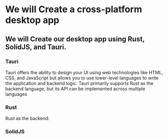 # We will Create a cross-platform desktop app

## We will Create our desktop app using Rust, SolidJS, and Tauri.

### Tauri
Tauri offers the ability to design your UI using web technologies like HTML, CSS, and JavaScript but allows you to use lower-level languages to write the application and backend logic.
Tauri primarily supports Rust as the backend language, but its API can be implemented across multiple languages

### Rust
Rust as the backend:

### SolidJS

